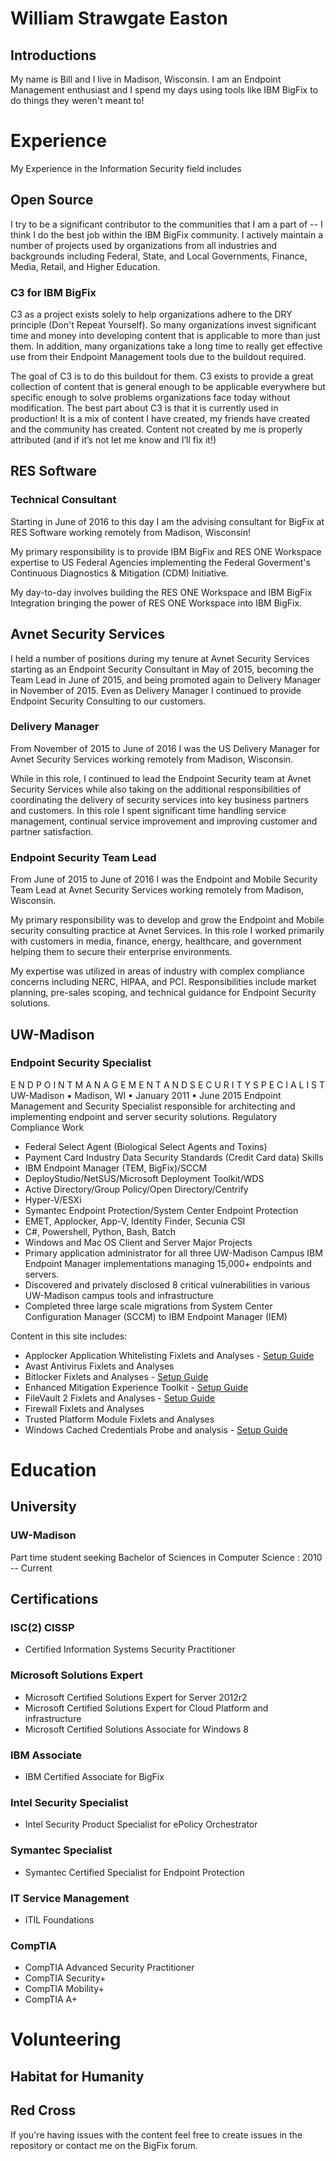 # William Strawgate Easton

## Introductions

My name is Bill and I live in Madison, Wisconsin. I am an Endpoint Management enthusiast and I spend my days using tools like IBM BigFix to do things they weren't meant to!

# Experience

My Experience in the Information Security field includes

## Open Source

I try to be a significant contributor to the communities that I am a part of -- I think I do the best job within the IBM BigFix community. I actively maintain a number of projects used by organizations from all industries and backgrounds including Federal, State, and Local Governments, Finance, Media, Retail, and Higher Education.

### C3 for IBM BigFix

C3 as a project exists solely to help organizations adhere to the DRY principle (Don't Repeat Yourself). So many organizations invest significant time and money into developing content that is applicable to more than just them. In addition, many organizations take a long time to really get effective use from their Endpoint Management tools due to the buildout required.

The goal of C3 is to do this buildout for them. C3 exists to provide a great collection of content that is general enough to be applicable everywhere but specific enough to solve problems organizations face today without modification. The best part about C3 is that it is currently used in production! It is a mix of content I have created, my friends have created and the community has created. Content not created by me is properly attributed (and if it’s not let me know and I’ll fix it!)

## RES Software

### Technical Consultant

Starting in June of 2016 to this day I am the advising consultant for BigFix at RES Software working remotely from Madison, Wisconsin!

My primary responsibility is to provide IBM BigFix and RES ONE Workspace expertise to US Federal Agencies implementing the Federal Goverment's Continuous Diagnostics & Mitigation (CDM) Initiative.

My day-to-day involves building the RES ONE Workspace and IBM BigFix Integration bringing the power of RES ONE Workspace into IBM BigFix.

## Avnet Security Services

I held a number of positions during my tenure at Avnet Security Services starting as an Endpoint Security Consultant in May of 2015, becoming the Team Lead in June of 2015, and being promoted again to Delivery Manager in November of 2015. Even as Delivery Manager I continued to provide Endpoint Security Consulting to our customers.

### Delivery Manager

From November of 2015 to June of 2016 I was the US Delivery Manager for Avnet Security Services working remotely from Madison, Wisconsin.

While in this role, I continued to lead the Endpoint Security team at Avnet Security Services while also taking on the additional responsibilities of coordinating the delivery of security services into key business partners and customers. In this role I spent significant time handling service management, continual service improvement and improving customer and partner satisfaction.

### Endpoint Security Team Lead

From June of 2015 to June of 2016 I was the Endpoint and Mobile Security Team Lead at Avnet Security Services working remotely from Madison, Wisconsin.

My primary responsibility was to develop and grow the Endpoint and Mobile security consulting practice at Avnet Services. In this role I worked primarily with customers in media, finance, energy, healthcare, and government helping them to secure their enterprise environments.

My expertise was utilized in areas of industry with complex compliance concerns including NERC, HIPAA, and PCI. Responsibilities include market planning, pre-sales scoping, and technical guidance for Endpoint Security solutions.

## UW-Madison

### Endpoint Security Specialist
E N D P O I N T M A N A G E M E N T A N D S E C U R I T Y S P E C I A L I S T
UW-Madison ▪ Madison, WI ▪ January 2011 ▪ June 2015
Endpoint Management and Security Specialist responsible for architecting
and implementing endpoint and server security solutions.
Regulatory Compliance Work
+ Federal Select Agent (Biological Select Agents and Toxins)
+ Payment Card Industry Data Security Standards (Credit Card data)
Skills
+ IBM Endpoint Manager (TEM, BigFix)/SCCM
+ DeployStudio/NetSUS/Microsoft Deployment Toolkit/WDS
+ Active Directory/Group Policy/Open Directory/Centrify
+ Hyper-V/ESXi
+ Symantec Endpoint Protection/System Center Endpoint Protection
+ EMET, Applocker, App-V, Identity Finder, Secunia CSI
+ C#, Powershell, Python, Bash, Batch
+ Windows and Mac OS Client and Server
Major Projects
+ Primary application administrator for all three UW-Madison
Campus IBM Endpoint Manager implementations managing
15,000+ endpoints and servers.
+ Discovered and privately disclosed 8 critical vulnerabilities in
various UW-Madison campus tools and infrastructure
+ Completed three large scale migrations from System Center
Configuration Manager (SCCM) to IBM Endpoint Manager (IEM)



Content in this site includes:

* Applocker Application Whitelisting Fixlets and Analyses - [Setup Guide](https://github.com/strawgate/C3-Protect/wiki/Applocker)
* Avast Antivirus Fixlets and Analyses
* Bitlocker Fixlets and Analyses - [Setup Guide](https://github.com/strawgate/C3-Protect/wiki/Bitlocker)
* Enhanced Mitigation Experience Toolkit - [Setup Guide](https://github.com/strawgate/C3-Protect/wiki/EMET)
* FileVault 2 Fixlets and Analyses - [Setup Guide](https://github.com/strawgate/C3-Protect/wiki/FileVault-2)
* Firewall Fixlets and Analyses
* Trusted Platform Module Fixlets and Analyses
* Windows Cached Credentials Probe and analysis - [Setup Guide](https://github.com/strawgate/C3-Protect/wiki/Windows-Credentials)

# Education

## University

### UW-Madison

Part time student seeking Bachelor of Sciences in Computer Science : 2010 -- Current

## Certifications

### ISC(2) CISSP

* Certified Information Systems Security Practitioner

### Microsoft Solutions Expert

* Microsoft Certified Solutions Expert for Server 2012r2
* Microsoft Certified Solutions Expert for Cloud Platform and infrastructure
* Microsoft Certified Solutions Associate for Windows 8

### IBM Associate

* IBM Certified Associate for BigFix

### Intel Security Specialist

* Intel Security Product Specialist for ePolicy Orchestrator

### Symantec Specialist

* Symantec Certified Specialist for Endpoint Protection

### IT Service Management

* ITIL Foundations

### CompTIA

* CompTIA Advanced Security Practitioner
* CompTIA Security+
* CompTIA Mobility+
* CompTIA A+

# Volunteering

## Habitat for Humanity

## Red Cross
If you're having issues with the content feel free to create issues in the repository or contact me on the BigFix forum.
